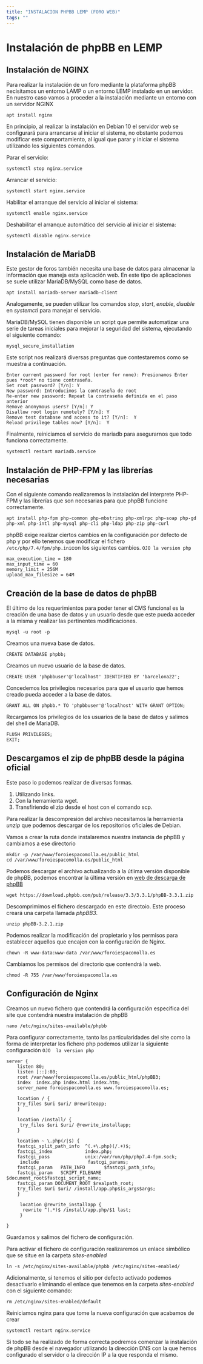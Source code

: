 ```yaml
---
title: "INSTALACION PHPBB LEMP (FORO WEB)"
tags: ""
---
```


# Instalación de phpBB en LEMP

## Instalación de NGINX

Para realizar la instalación de un foro mediante la plataforma phpBB necisitamos un entorno LAMP o un entorno LEMP instalado en un servidor. En nuestro caso vamos a proceder a la instalación mediante un entorno con un servidor NGINX

```shell
apt install nginx
```

En principio, al realizar la instalación en Debian 10 el servidor web se configurará para arrancarse al iniciar el sistema, no obstante podemos modificar este comportamiento, al igual que parar y iniciar el sistema utilizando los siguientes comandos.

Parar el servicio:

```shell
systemctl stop nginx.service 
```

Arrancar el servicio:

```shell
systemctl start nginx.service
```

Habilitar el arranque del servicio al iniciar el sistema:

```shell
systemctl enable nginx.service
```
Deshabilitar el arranque automático del servicio al iniciar el sistema:

```shell
systemctl disable nginx.service
```

## Instalación de MariaDB

Este gestor de foros también necesita una base de datos para almacenar la información que maneja esta aplicación web. En este tipo de aplicaciones se suele utilizar MariaDB/MySQL como base de datos.

```shell
apt install mariadb-server mariadb-client
```
Analogamente, se pueden utilizar los comandos *stop*, *start*, *enable*, *disable* en *systemctl* para manejar el servicio.

MariaDB/MySQL tienen disponible un script que permite automatizar una serie de tareas iniciales para mejorar la seguridad del sistema, ejecutando el siguiente comando:

```shell
mysql_secure_installation
```

Este script nos realizará diversas preguntas que contestaremos como se muestra a continuación.

```shell
Enter current password for root (enter for none): Presionamos Enter pues *root* no tiene contraseña.
Set root password? [Y/n]: Y
New password: Introducimos la contraseña de root
Re-enter new password: Repeat la contraseña definida en el paso anterior
Remove anonymous users? [Y/n]: Y
Disallow root login remotely? [Y/n]: Y
Remove test database and access to it? [Y/n]:  Y
Reload privilege tables now? [Y/n]:  Y
```

Finalmente, reiniciamos el servicio de mariadb para asegurarnos que todo funciona correctamente.

```shell
systemctl restart mariadb.service
```

## Instalación de PHP-FPM y las librerías necesarias

Con el siguiente comando realizaremos la instalación del interprete PHP-FPM y las librerías que son necesarias para que phpBB funcione correctamente.

```shell
apt install php-fpm php-common php-mbstring php-xmlrpc php-soap php-gd php-xml php-intl php-mysql php-cli php-ldap php-zip php-curl
```

phpBB exige realizar ciertos cambios en la configuración por defecto de php y por ello tenemos que modificar el fichero ```/etc/php/7.4/fpm/php.ini```con los siguientes cambios.
```OJO la version php```

```shell
max_execution_time = 180
max_input_time = 60
memory_limit = 256M
upload_max_filesize = 64M
```

## Creación de la base de datos de phpBB
El último de los requerimientos para poder tener el CMS funcional es la creación de una base de datos y un usuario desde que este pueda acceder a la misma y realizar las pertinentes modificaciones.

```shell
mysql -u root -p
```

Creamos una nueva base de datos.

```shell
CREATE DATABASE phpbb;
```

Creamos un nuevo usuario de la base de datos.

```shell
CREATE USER 'phpbbuser'@'localhost' IDENTIFIED BY 'barcelona22';
```

Concedemos los privilegios necesarios para que el usuario que hemos creado pueda acceder a la base de datos.

```shell
GRANT ALL ON phpbb.* TO 'phpbbuser'@'localhost' WITH GRANT OPTION;
```

Recargamos los privilegios de los usuarios de la base de datos y salimos del shell de MariaDB.

```shell
FLUSH PRIVILEGES;
EXIT;
```

## Descargamos el zip de phpBB desde la página oficial

Este paso lo podemos realizar de diversas formas.

1. Utilizando links.
2. Con la herramienta wget.
3. Transfiriendo el zip desde el host con el comando scp.

Para realizar la descompresión del archivo necesitamos la herramienta *unzip* que podemos descargar de los repositorios oficiales de Debian.

Vamos a crear la ruta donde instalaremos nuestra instancia de phpBB y cambiamos a ese directorio

```shell
mkdir -p /var/www/foroiespacomolla.es/public_html
cd /var/www/foroiespacomolla.es/public_html
```
Podemos descargar el archivo actualizando a la útlima versión disponible de phpBB, podemos encontrar la última versión en [web de descarga de phpBB](https://www.phpbb.com/downloads/)

```shell
wget https://download.phpbb.com/pub/release/3.3/3.3.1/phpBB-3.3.1.zip
```
Descomprimimos el fichero descargado en este directoio. Este proceso creará una carpeta llamada *phpBB3*.

```shell
unzip phpBB-3.2.1.zip
```

Podemos realizar la modificación del propietario y los permisos para establecer aquellos que encajen con la configuración de Nginx.

```shell
chown -R www-data:www-data /var/www/foroiespacomolla.es
```

Cambiamos los permisos del directorio que contendrá la web.

```shell
chmod -R 755 /var/www/foroiespacomolla.es
```

## Configuración de Nginx

Creamos un nuevo fichero que contendrá la configuración especifica del site que contendrá nuestra instalación de phpBB

```shell
nano /etc/nginx/sites-available/phpbb
```

Para configurar correctamente, tanto las particularidades del site como la forma de interpretar los fichero php podemos utilizar la siguiente configuración ```OJO  la version php```

```shell
server {
    listen 80;
    listen [::]:80;
    root /var/www/foroiespacomolla.es/public_html/phpBB3;
    index  index.php index.html index.htm;
    server_name foroiespacomolla.es www.foroiespacomolla.es;

    location / {
    try_files $uri $uri/ @rewriteapp;        
    }

    location /install/ {
     try_files $uri $uri/ @rewrite_installapp;
    }

    location ~ \.php(/|$) {
    fastcgi_split_path_info  ^(.+\.php)(/.+)$;
    fastcgi_index            index.php;
    fastcgi_pass             unix:/var/run/php/php7.4-fpm.sock;
   	 include                  fastcgi_params;
    fastcgi_param   PATH_INFO       $fastcgi_path_info;
    fastcgi_param   SCRIPT_FILENAME $document_root$fastcgi_script_name;
    fastcgi_param DOCUMENT_ROOT $realpath_root;
    try_files $uri $uri/ /install/app.php$is_args$args;
    }

     location @rewrite_installapp {
      rewrite ^(.*)$ /install/app.php/$1 last;
     }

}
```
Guardamos y salimos del fichero de configuración.

Para activar el fichero de configuración realizaremos un enlace simbólico que se situe en la carpeta *sites-enabled*

```shell
ln -s /etc/nginx/sites-available/phpbb /etc/nginx/sites-enabled/
```
Adicionalmente, si tenemos el sitio por defecto activado podemos desactivarlo eliminando el enlace que tenemos en la carpeta *sites-enabled* con el siguiente comando:

```shell
rm /etc/nginx/sites-enabled/default
```

Reiniciamos nginx para que tome la nueva configuración que acabamos de crear

```shell
systemctl restart nginx.service
```

Si todo se ha realizado de forma correcta podremos comenzar la instalación de phpBB desde el navegador utilizando la dirección DNS con la que hemos configurado el servidor o la dirección IP a la que responda el mismo.
